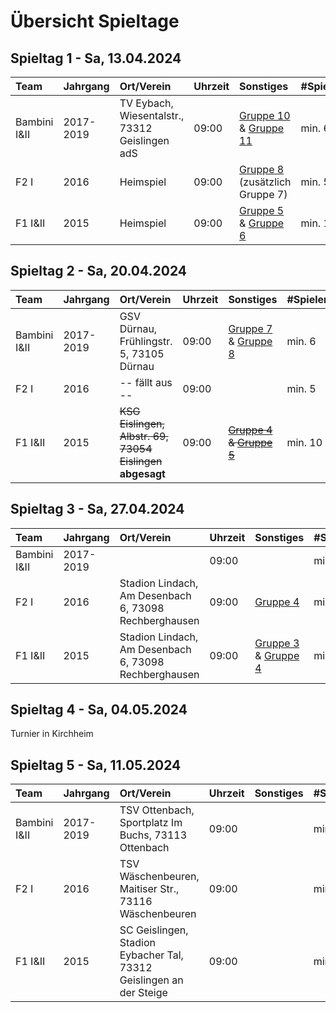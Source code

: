 # Übersicht Spieltage

## Spieltag 1 - Sa, 13.04.2024

| Team         | Jahrgang  | Ort/Verein                                     | Uhrzeit | Sonstiges                                                                                                           | #Spieler |
| :----------- | :-------- | :--------------------------------------------- | :------ | :------------------------------------------------------------------------------------------------------------------ | :------- |
| Bambini I&II | 2017-2019 | TV Eybach, Wiesentalstr., 73312 Geislingen adS | 09:00   | [Gruppe 10](Spieltag%201/Bambini_Gruppe10.pdf) & [Gruppe 11](Spieltag%201/Bambini_Gruppe11.pdf)                     | min. 6   |
| F2 I         | 2016      | Heimspiel                                      | 09:00   | [Gruppe 8](Spieltag%201/vorläufiger_F2_Spielplan_Runde1_Gruppe8.pdf) (zusätzlich Gruppe 7)                          | min. 5   |
| F1 I&II      | 2015      | Heimspiel                                      | 09:00   | [Gruppe 5](Spieltag%201/F1_Spielplan_Runde1_Gruppe5.pdf) & [Gruppe 6](Spieltag%201/F1_Spielplan_Runde1_Gruppe6.pdf) | min. 10  |

## Spieltag 2 - Sa, 20.04.2024

| Team         | Jahrgang  | Ort/Verein                                                  | Uhrzeit | Sonstiges                                                                         | #Spieler |
| :----------- | :-------- | :---------------------------------------------------------- | :------ | :-------------------------------------------------------------------------------- | :------- |
| Bambini I&II | 2017-2019 | GSV Dürnau, Frühlingstr. 5, 73105 Dürnau                    | 09:00   | [Gruppe 7](Spieltag%202/Gruppe_Ba7.pdf) & [Gruppe 8](Spieltag%202/Gruppe_Ba8.pdf) | min. 6   |
| F2 I         | 2016      | -- fällt aus --                                             | 09:00   |                                                                                   | min. 5   |
| F1 I&II      | 2015      | ~~KSG Eislingen, Albstr. 69, 73054 Eislingen~~ **abgesagt** | 09:00   | ~~[Gruppe 4](Spieltag%202/Gruppe_4.pdf) & [Gruppe 5](Spieltag%202/Gruppe_5.pdf)~~ | min. 10  |

## Spieltag 3 - Sa, 27.04.2024

| Team         | Jahrgang  | Ort/Verein                                            | Uhrzeit | Sonstiges                                                                         | #Spieler |
| :----------- | :-------- | :---------------------------------------------------- | :------ | :-------------------------------------------------------------------------------- | :------- |
| Bambini I&II | 2017-2019 |                                                       | 09:00   |                                                                                   | min. 6   |
| F2 I         | 2016      | Stadion Lindach, Am Desenbach 6, 73098 Rechberghausen | 09:00   | [Gruppe 4](Spieltag%203/F2%20Gruppe%204.pdf)                                      | min. 5   |
| F1 I&II      | 2015      | Stadion Lindach, Am Desenbach 6, 73098 Rechberghausen | 09:00   | [Gruppe 3](Spieltag%203/Gruppe%203.pdf) & [Gruppe 4](Spieltag%203/Gruppe%204.pdf) | min. 10  |

## Spieltag 4 - Sa, 04.05.2024

Turnier in Kirchheim

## Spieltag 5 - Sa, 11.05.2024

| Team         | Jahrgang  | Ort/Verein                                                          | Uhrzeit | Sonstiges | #Spieler |
| :----------- | :-------- | :------------------------------------------------------------------ | :------ | :-------- | :------- |
| Bambini I&II | 2017-2019 | TSV Ottenbach, Sportplatz Im Buchs, 73113 Ottenbach                 | 09:00   |           | min. 6   |
| F2 I         | 2016      | TSV Wäschenbeuren, Maitiser Str., 73116 Wäschenbeuren               | 09:00   |           | min. 5   |
| F1 I&II      | 2015      | SC Geislingen, Stadion Eybacher Tal, 73312 Geislingen an der Steige | 09:00   |           | min. 10  |

